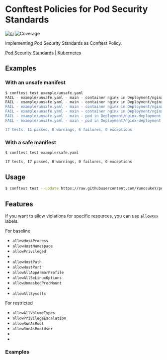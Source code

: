 # Conftest Policies for Pod Security Standards

[![ci](https://github.com/YunosukeY/policies-for-pss/actions/workflows/ci.yaml/badge.svg?branch=master&event=push)](https://github.com/YunosukeY/policies-for-pss/actions/workflows/ci.yaml)
![Coverage](https://img.shields.io/endpoint?url=https://gist.githubusercontent.com/YunosukeY/0c2e618c502912eff6e83e26b24e5c82/raw/opa-coverage-badge.json)

Implementing Pod Security Standards as Conftest Policy.

[Pod Security Standards | Kubernetes](https://kubernetes.io/docs/concepts/security/pod-security-standards/)

## Examples

### With an unsafe manifest

```sh
$ conftest test example/unsafe.yaml
FAIL - example/unsafe.yaml - main - container nginx in Deployment/nginx-deployment allows privilege escalation
FAIL - example/unsafe.yaml - main - container nginx in Deployment/nginx-deployment doesn't drop "ALL" capability
FAIL - example/unsafe.yaml - main - container nginx in Deployment/nginx-deployment must be set seccomp profile
FAIL - example/unsafe.yaml - main - container nginx in Deployment/nginx-deployment runs as root
FAIL - example/unsafe.yaml - main - pod in Deployment/nginx-deployment must be set seccomp profile
FAIL - example/unsafe.yaml - main - pod in Deployment/nginx-deployment runs as root

17 tests, 11 passed, 0 warnings, 6 failures, 0 exceptions
```

### With a safe manifest

```sh
$ conftest test example/safe.yaml

17 tests, 17 passed, 0 warnings, 0 failures, 0 exceptions
```

## Usage

```sh
$ conftest test --update https://raw.githubusercontent.com/YunosukeY/policies-for-pss/master/policy/deny.rego <file-to-test>
```

## Features

If you want to allow violations for specific resources, you can use `allowXxx` labels.

For baseline

- `allowHostProcess`
- `allowHostNamespace`
- `allowPrivileged`
-
- `allowHostPath`
- `allowHostPort`
- `allowAllAppArmorProfile`
- `allowAllSeLinuxOptions`
- `allowUnmaskedProcMount`
-
- `allowAllSysctls`

For restricted

- `allowAllVolumeTypes`
- `allowPrivilegeEscalation`
- `allowRunAsRoot`
- `allowRunAsRootUser`
-
-

### Examples
